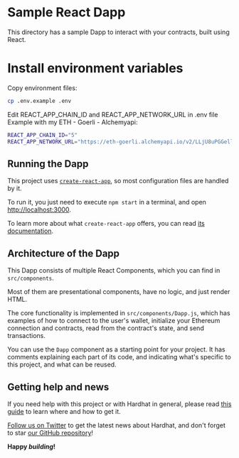 # Sample React Dapp

This directory has a sample Dapp to interact with your contracts, built using
React.

# Install environment variables
Copy environment files:
```sh
cp .env.example .env
```
Edit REACT_APP_CHAIN_ID and REACT_APP_NETWORK_URL in .env file
Example with my ETH - Goerli - Alchemyapi:
```sh
REACT_APP_CHAIN_ID="5"
REACT_APP_NETWORK_URL="https://eth-goerli.alchemyapi.io/v2/LLjU8uPGGell5MrQod40P5cNtZFv5d6j"
```
## Running the Dapp

This project uses [`create-react-app`](https://create-react-app.dev/), so most
configuration files are handled by it.

To run it, you just need to execute `npm start` in a terminal, and open
[http://localhost:3000](http://localhost:3000).

To learn more about what `create-react-app` offers, you can read
[its documentation](https://create-react-app.dev/docs/getting-started).

## Architecture of the Dapp

This Dapp consists of multiple React Components, which you can find in
`src/components`.

Most of them are presentational components, have no logic, and just render HTML.

The core functionality is implemented in `src/components/Dapp.js`, which has
examples of how to connect to the user's wallet, initialize your Ethereum
connection and contracts, read from the contract's state, and send transactions.

You can use the `Dapp` component as a starting point for your project. It has
comments explaining each part of its code, and indicating what's specific to
this project, and what can be reused.

## Getting help and news

If you need help with this project or with Hardhat in general, please read [this guide](https://hardhat.org/hardhat-runner/docs/guides/getting-help) to learn where and how to get it.

[Follow us on Twitter](https://twitter.com/HardhatHQ) to get the latest news about Hardhat, and don't forget to star [our GitHub repository](https://github.com/NomicFoundation/hardhat)!

**Happy _building_!**
